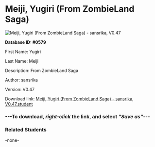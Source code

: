 # Meiji, Yugiri (From ZombieLand Saga)

<img src="Files/Meiji, Yugiri (From ZombieLand Saga).png" title="Meiji, Yugiri (From ZombieLand Saga) - sansrika, V0.47">

**Database ID: #0579**

First Name: Yugiri

Last Name: Meiji

Description: From ZombieLand Saga

Author: sansrika

Version: V0.47

Download link: <a href="https://raw.githubusercontent.com/Arbiter1223/Daigaku-Gurashi-Custom-Students/master/Files/Student Files/Meiji%2C%20Yugiri%20(From%20ZombieLand%20Saga)%20-%20sansrika%2C%20V0.47.student">Meiji, Yugiri (From ZombieLand Saga) - sansrika, V0.47.student</a>

### ---**To download, _right-click_ the link, and select _"Save as"_**---

### Related Students

-none-
